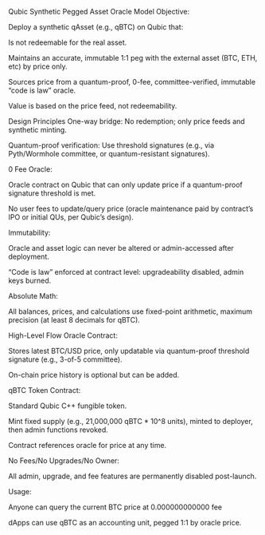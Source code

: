 Qubic Synthetic Pegged Asset Oracle Model
Objective:

Deploy a synthetic qAsset (e.g., qBTC) on Qubic that:

Is not redeemable for the real asset.

Maintains an accurate, immutable 1:1 peg with the external asset (BTC, ETH, etc) by price only.

Sources price from a quantum-proof, 0-fee, committee-verified, immutable “code is law” oracle.

Value is based on the price feed, not redeemability.

Design Principles
One-way bridge: No redemption; only price feeds and synthetic minting.

Quantum-proof verification: Use threshold signatures (e.g., via Pyth/Wormhole committee, or quantum-resistant signatures).

0 Fee Oracle:

Oracle contract on Qubic that can only update price if a quantum-proof signature threshold is met.

No user fees to update/query price (oracle maintenance paid by contract’s IPO or initial QUs, per Qubic’s design).

Immutability:

Oracle and asset logic can never be altered or admin-accessed after deployment.

“Code is law” enforced at contract level: upgradeability disabled, admin keys burned.

Absolute Math:

All balances, prices, and calculations use fixed-point arithmetic, maximum precision (at least 8 decimals for qBTC).

High-Level Flow
Oracle Contract:

Stores latest BTC/USD price, only updatable via quantum-proof threshold signature (e.g., 3-of-5 committee).

On-chain price history is optional but can be added.

qBTC Token Contract:

Standard Qubic C++ fungible token.

Mint fixed supply (e.g., 21,000,000 qBTC * 10^8 units), minted to deployer, then admin functions revoked.

Contract references oracle for price at any time.

No Fees/No Upgrades/No Owner:

All admin, upgrade, and fee features are permanently disabled post-launch.

Usage:

Anyone can query the current BTC price at 0.000000000000 fee

dApps can use qBTC as an accounting unit, pegged 1:1 by oracle price.
